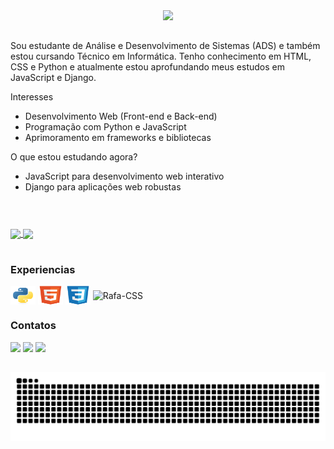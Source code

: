 <div  align="center" style="border-radius: 10px;" alt="GIF estilizado">
  <img src="https://github.com/cleitao-anao/cleitao-anao/blob/main/portfolioG.gif" >
</div>


##

Sou estudante de Análise e Desenvolvimento de Sistemas (ADS) e também estou cursando Técnico em Informática. Tenho conhecimento em HTML, CSS e Python e atualmente estou aprofundando meus estudos em JavaScript e Django.

Interesses

- Desenvolvimento Web (Front-end e Back-end)
- Programação com Python e JavaScript
- Aprimoramento em frameworks e bibliotecas

O que estou estudando agora?

- JavaScript para desenvolvimento web interativo
- Django para aplicações web robustas
  

#

<br>

<a href="https://github.com/anuraghazra/convoychat">
  <img height=200 align="center" src="https://github-readme-stats.vercel.app/api?username=cleitao-anao&show_icons=true&theme=tokyonight"/>
</a>
<a href="https://github.com/anuraghazra/convoychat">
  <img height=200 align="center" src="https://github-readme-stats.vercel.app/api/top-langs/?username=cleitao-anao&layout=compact&show_icons=true&theme=tokyonight&pt-br"/>
</a>

#

<div>
  <h3>Experiencias</h3>
  <img align="center" alt="Rafa-Python" height="30" width="40" src="https://raw.githubusercontent.com/devicons/devicon/master/icons/python/python-original.svg">
  <img align="center" alt="Rafa-HTML" height="30" width="40" src="https://raw.githubusercontent.com/devicons/devicon/master/icons/html5/html5-original.svg">
  <img align="center" alt="Rafa-CSS" height="30" width="40" src="https://raw.githubusercontent.com/devicons/devicon/master/icons/css3/css3-original.svg">
  <img  align="center" alt="Rafa-CSS" height="30" width="40"  src="https://cdn.jsdelivr.net/gh/devicons/devicon@latest/icons/javascript/javascript-original.svg" />
          
</div>


 
<div> 
  <h3>Contatos</h3>
  <a href="https://www.instagram.com/bosty2005" target="_blank"><img src="https://img.shields.io/badge/-Instagram-%23E4405F?style=for-the-badge&logo=instagram&logoColor=white" target="_blank"></a>
  <a href = "mailto:joaov.cc2005@gmail.com"><img src="https://img.shields.io/badge/-Gmail-%23333?style=for-the-badge&logo=gmail&logoColor=white" target="_blank"></a>
  <a href="https://www.linkedin.com/in/joão-victor-costa-da-cruz-425750297" target="_blank"><img src="https://img.shields.io/badge/-LinkedIn-%230077B5?style=for-the-badge&logo=linkedin&logoColor=white" target="_blank"></a> 
</div>

##

<picture>
  <source media="(prefers-color-scheme: dark)" srcset="https://raw.githubusercontent.com/cleitao-anao/cleitao-anao/output/github-contribution-grid-snake-dark.svg">
  <source media="(prefers-color-scheme: light)" srcset="https://raw.githubusercontent.com/cleitao-anao/cleitao-anao/output/github-contribution-grid-snake.svg">
  <img alt="github contribution grid snake animation" src="https://raw.githubusercontent.com/cleitao-anao/cleitao-anao/output/github-contribution-grid-snake.svg">
</picture>
